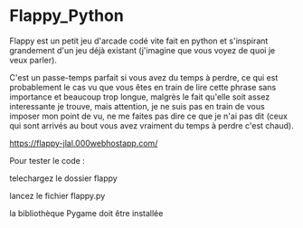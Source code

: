 # Flappy_Python
Flappy est un petit jeu d'arcade codé vite fait en python et s'inspirant grandement d'un jeu déjà existant (j'imagine que vous voyez de quoi je veux parler).

C'est un passe-temps parfait si vous avez du temps à perdre, ce qui est probablement le cas vu que vous êtes en train de lire cette phrase sans importance et beaucoup trop longue, malgrès le fait qu'elle soit assez interessante je trouve, mais attention, je ne suis pas en train de vous imposer mon point de vu, ne me faites pas dire ce que je n'ai pas dit (ceux qui sont arrivés au bout vous avez vraiment du temps à perdre c'est chaud).

https://flappy-jlal.000webhostapp.com/

Pour tester le code :

telechargez le dossier flappy

lancez le fichier flappy.py

la bibliothèque Pygame doit être installée
